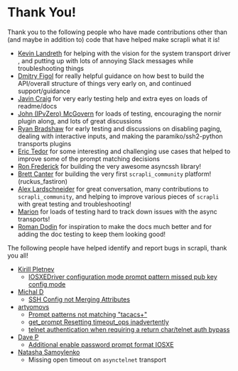 # Thank You!

Thank you to the following people who have made contributions other than (and maybe in addition to) code that have
 helped make scrapli what it is!
 
- [Kevin Landreth](https://github.com/CrackerJackMack) for helping with the vision for the system transport driver
, and putting up with lots of annoying Slack messages while troubleshooting things
- [Dmitry Figol](https://github.com/dmfigol) for really helpful guidance on how best to build the API/overall
 structure of things very early on, and continued support/guidance
- [Javin Craig](https://github.com/javincraig) for very early testing help and extra eyes on loads of readme/docs
- [John (IPvZero) McGovern](https://github.com/IPvZero) for loads of testing, encouraging the nornir plugin along, and
 lots of great discussions
- [Ryan Bradshaw](https://github.com/rbraddev) for early testing and discussions on disabling paging, dealing with
 interactive inputs, and making the paramiko/ssh2-python transports plugins
- [Eric Tedor](https://github.com/etedor) for some interesting and challenging use cases that helped to improve some
 of the prompt matching decisions
- [Ron Frederick](https://github.com/ronf) for building the very awesome asyncssh library!
- [Brett Canter](https://github.com/wonderbred) for building the very first `scrapli_community` platform! (ruckus_fastiron)
- [Alex Lardschneider](https://github.com/AlexLardschneider) for great conversation, many contributions to
 `scrapli_community`, and helping to improve various pieces of `scrapli` with great testing and troubleshooting! 
- [Marion](https://github.com/marionGh) for loads of testing hard to track down issues with the async transports!
- [Roman Dodin](https://github.com/hellt) for inspiration to make the docs much better and for adding the doc 
  testing to keep them looking good!

 
The following people have helped identify and report bugs in scrapli, thank you all!

- [Kirill Pletnev](https://github.com/horseinthesky)
    - [IOSXEDriver configuration mode prompt pattern missed pub key config mode](https://github.com/carlmontanari/scrapli/issues/18)
- [Michal D](https://github.com/m1009d)
    - [SSH Config not Merging Attributes](https://github.com/carlmontanari/scrapli/issues/21)
- [artyomovs](https://github.com/artyomovs)
    - [Prompt patterns not matching "tacacs+"](https://github.com/carlmontanari/scrapli/issues/23)
    - [get_prompt Resetting timeout_ops inadvertently](https://github.com/carlmontanari/scrapli/issues/29)
    - [telnet authentication when requiring a return char/telnet auth bypass](https://github.com/carlmontanari/scrapli/issues/31)
- [Dave P](https://github.com/network-dave)
    - [Additional enable password prompt format IOSXE](https://github.com/carlmontanari/scrapli/issues/45)
- [Natasha Samoylenko](https://github.com/natenka)
    - Missing open timeout on `asynctelnet` transport
